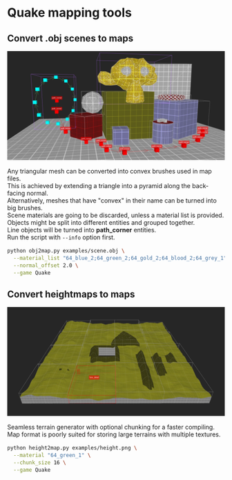 # Quake mapping tools

## Convert .obj scenes to maps
![obj2map.py](screenshots/obj2map.webp)

Any triangular mesh can be converted into convex brushes used in map files.<br>
This is achieved by extending a triangle into a pyramid along the back-facing normal.<br>
Alternatively, meshes that have "convex" in their name can be turned into big brushes.<br>
Scene materials are going to be discarded, unless a material list is provided.<br>
Objects might be split into different entities and grouped together.<br>
Line objects will be turned into **path_corner** entities.<br>
Run the script with ```--info``` option first.<br>

```Bash
python obj2map.py examples/scene.obj \
  --material_list "64_blue_2;64_green_2;64_gold_2;64_blood_2;64_grey_1" \
  --normal_offset 2.0 \
  --game Quake
```

## Convert heightmaps to maps
![height2map.py](screenshots/height2map.webp)

Seamless terrain generator with optional chunking for a faster compiling.<br>
Map format is poorly suited for storing large terrains with multiple textures.<br>

```Bash
python height2map.py examples/height.png \
  --material "64_green_1" \
  --chunk_size 16 \
  --game Quake
```
